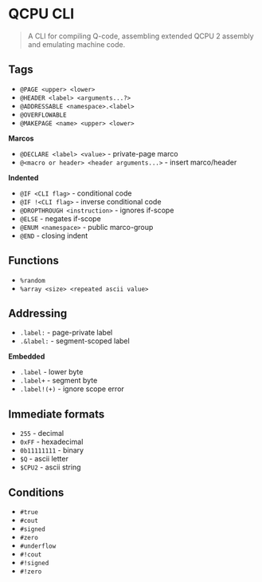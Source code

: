 
# QCPU CLI

> A CLI for compiling Q-code, assembling extended QCPU 2 assembly and emulating machine code.

## Tags
* `@PAGE <upper> <lower>`
* `@HEADER <label> <arguments...?>`
* `@ADDRESSABLE <namespace>.<label>`
* `@OVERFLOWABLE`
* `@MAKEPAGE <name> <upper> <lower>`

**Marcos**
* `@DECLARE <label> <value>` - private-page marco
* `@<macro or header> <header arguments...>` - insert marco/header

**Indented**
* `@IF <CLI flag>` - conditional code
* `@IF !<CLI flag>` - inverse conditional code
* `@DROPTHROUGH <instruction>` - ignores if-scope
* `@ELSE` - negates if-scope
* `@ENUM <namespace>` - public marco-group
* `@END` - closing indent

## Functions
* `%random`
* `%array <size> <repeated ascii value>`

## Addressing
* `.label:` - page-private label
* `.&label:` - segment-scoped label

**Embedded**
* `.label` - lower byte 
* `.label+` - segment byte
* `.label!(+)` - ignore scope error

## Immediate formats
* `255` - decimal
* `0xFF` - hexadecimal
* `0b11111111` - binary
* `$Q` - ascii letter
* `$CPU2` - ascii string

## Conditions
* `#true`
* `#cout`
* `#signed`
* `#zero`
* `#underflow`
* `#!cout`
* `#!signed`
* `#!zero`
